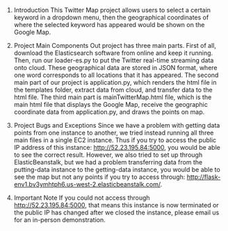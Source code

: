 1. Introduction
This Twitter Map project allows users to select a certain keyword in a dropdown menu, then the geographical coordinates of where the selected keyword has appeared would be shown on the Google Map.

2. Project Main Components
Out project has three main parts. First of all, download the Elasticsearch software from online and keep it running. Then, run our loader-es.py to put the Twitter real-time streaming data onto cloud. These geographical data are stored in JSON format, where one word corresponds to all locations that it has appeared. The second main part of our project is application.py, which renders the html file in the templates folder, extract data from cloud, and transfer data to the html file. The third main part is mainTwitterMap.html file, which is the main html file that displays the Google Map, receive the geographic coordinate data from application.py, and draws the points on map.

3. Project Bugs and Exceptions
Since we have a problem with getting data points from one instance to another, we tried instead running all three main files in a single EC2 instance. Thus if you try to access the public IP address of this instance: http://52.23.195.84:5000, you would be able to see the correct result. However, we also tried to set up through ElasticBeanstalk, but we had a problem transferring data from the putting-data instance to the getting-data instance, you would be able to see the map but not any points if you try to access through: http://flask-env1.bv3ymhtph6.us-west-2.elasticbeanstalk.com/.

4. Important Note
If you could not access through http://52.23.195.84:5000, that means this instance is now terminated or the public IP has changed after we closed the instance, please email us for an in-person demonstration.
